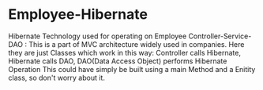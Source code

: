 # Employee-Hibernate
Hibernate Technology used for operating on Employee 
Controller-Service-DAO :
  This is a part of MVC architecture widely used in companies. Here they are just Classes which work in this way:
     Controller calls Hibernate, Hibernate calls DAO, DAO(Data Access Object) performs Hibernate Operation
  This could have simply be built using a main Method and a Enitity class, so don't worry about it.
